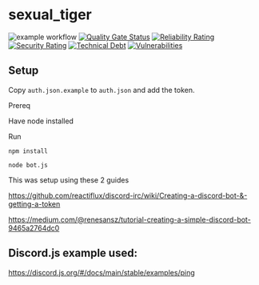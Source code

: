 # sexual_tiger

![example workflow](https://github.com/TotallySexPositive/sexual_tiger/blob/master/.github/workflows/main.yml/badge.svg)
[![Quality Gate Status](https://sonarqube.rieger.page/api/project_badges/measure?project=TotallySexPositive_sexual_tiger&metric=alert_status)](https://sonarqube.rieger.page/dashboard?id=TotallySexPositive_sexual_tiger)
[![Reliability Rating](https://sonarqube.rieger.page/api/project_badges/measure?project=TotallySexPositive_sexual_tiger&metric=reliability_rating)](https://sonarqube.rieger.page/dashboard?id=TotallySexPositive_sexual_tiger)
[![Security Rating](https://sonarqube.rieger.page/api/project_badges/measure?project=TotallySexPositive_sexual_tiger&metric=security_rating)](https://sonarqube.rieger.page/dashboard?id=TotallySexPositive_sexual_tiger)
[![Technical Debt](https://sonarqube.rieger.page/api/project_badges/measure?project=TotallySexPositive_sexual_tiger&metric=sqale_index)](https://sonarqube.rieger.page/dashboard?id=TotallySexPositive_sexual_tiger)
[![Vulnerabilities](https://sonarqube.rieger.page/api/project_badges/measure?project=TotallySexPositive_sexual_tiger&metric=vulnerabilities)](https://sonarqube.rieger.page/dashboard?id=TotallySexPositive_sexual_tiger)

## Setup

Copy `auth.json.example` to `auth.json` and add the token.

Prereq

Have node installed

Run

`npm install`

`node bot.js`

This was setup using these 2 guides


https://github.com/reactiflux/discord-irc/wiki/Creating-a-discord-bot-&-getting-a-token

https://medium.com/@renesansz/tutorial-creating-a-simple-discord-bot-9465a2764dc0


## Discord.js example used:
https://discord.js.org/#/docs/main/stable/examples/ping
